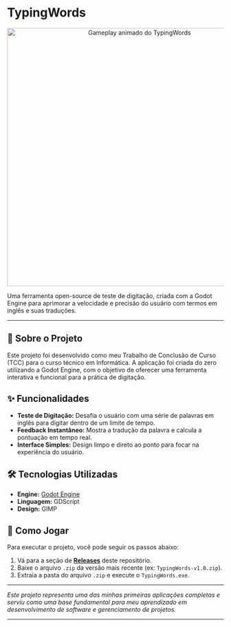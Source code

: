 # TypingWords

<p align="center">
  <img src="https://i.imgur.com/h6qUjvk.gif" alt="Gameplay animado do TypingWords" width="600"/>
</p>

Uma ferramenta open-source de teste de digitação, criada com a Godot Engine para aprimorar a velocidade e precisão do usuário com termos em inglês e suas traduções.

---

## 🎯 Sobre o Projeto
Este projeto foi desenvolvido como meu Trabalho de Conclusão de Curso (TCC) para o curso técnico em Informática. A aplicação foi criada do zero utilizando a Godot Engine, com o objetivo de oferecer uma ferramenta interativa e funcional para a prática de digitação.

## ✨ Funcionalidades
*   **Teste de Digitação:** Desafia o usuário com uma série de palavras em inglês para digitar dentro de um limite de tempo.
*   **Feedback Instantâneo:** Mostra a tradução da palavra e calcula a pontuação em tempo real.
*   **Interface Simples:** Design limpo e direto ao ponto para focar na experiência do usuário.

## 🛠️ Tecnologias Utilizadas
*   **Engine:** [Godot Engine](https://godotengine.org/)
*   **Linguagem:** GDScript
*   **Design:** GIMP

## 🚀 Como Jogar
Para executar o projeto, você pode seguir os passos abaixo:
1.  Vá para a seção de **[Releases](https://github.com/Andriwll/TypingWords/releases)** deste repositório.
2.  Baixe o arquivo `.zip` da versão mais recente (ex: `TypingWords-v1.0.zip`).
3.  Extraia a pasta do arquivo `.zip` e execute o `TypingWords.exe`.

---
*Este projeto representa uma das minhas primeiras aplicações completas e serviu como uma base fundamental para meu aprendizado em desenvolvimento de software e gerenciamento de projetos.*

---
